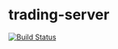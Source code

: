 # trading-server

[![Build Status](https://travis-ci.com/riadmaouchi/trading-server.svg?branch=master)](https://travis-ci.com/riadmaouchi/trading-server)

